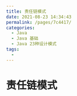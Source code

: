 ```yaml
---
title: 责任链模式
date: 2021-08-23 14:34:43
permalink: /pages/7c4417/
categories:
  - Java
  - Java 基础
  - Java 23种设计模式
tags:
  - 
---
```


# 责任链模式